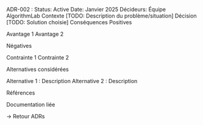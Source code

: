 ﻿
ADR-002 : 
Status: Active
Date: Janvier 2025
Décideurs: Équipe AlgorithmLab
Contexte
[TODO: Description du problème/situation]
Décision
[TODO: Solution choisie]
Conséquences
Positives

Avantage 1
Avantage 2

Négatives

Contrainte 1
Contrainte 2

Alternatives considérées

Alternative 1 : Description
Alternative 2 : Description

Références

Documentation liée

→ Retour ADRs
